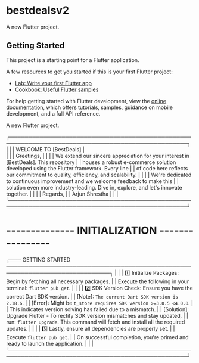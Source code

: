 # bestdealsv2

A new Flutter project.

## Getting Started

This project is a starting point for a Flutter application.

A few resources to get you started if this is your first Flutter project:

- [Lab: Write your first Flutter app](https://docs.flutter.dev/get-started/codelab)
- [Cookbook: Useful Flutter samples](https://docs.flutter.dev/cookbook)

For help getting started with Flutter development, view the
[online documentation](https://docs.flutter.dev/), which offers tutorials,
samples, guidance on mobile development, and a full API reference.

A new Flutter project.

┌──────────────────────────────────────────────────────────────────────────────────────────────────┐
| |
| WELCOME TO [BestDeals] |  
| |
| Greetings, |
| |
| We extend our sincere appreciation for your interest in [BestDeals]. This repository |
| houses a robust e-commerce solution developed using the Flutter framework. Every line |
| of code here reflects our commitment to quality, efficiency, and scalability. |
| |
| We're dedicated to continuous improvement and we welcome feedback to make this |
| solution even more industry-leading. Dive in, explore, and let's innovate together. |
| |
| Regards, |
| Arjun Shrestha |
| |
└──────────────────────────────────────────────────────────────────────────────────────────────────┘

# -------------- INITIALIZATION ----------------

┌─── GETTING STARTED ──────────────────────────────────────────────────────────────────────────────┐
| |
| 1️⃣ Initialize Packages: Begin by fetching all necessary packages. |
| Execute the following in your terminal: `flutter pub get`. |
| |
| 2️⃣ SDK Version Check: Ensure you have the correct Dart SDK version. |
| [Note]: `The current Dart SDK version is 2.18.6`. |
| [Error]: Might be `t_store requires SDK version >=3.0.5 <4.0.0`. |
| This indicates version solving has failed due to a mismatch. |
| [Solution]: Upgrade Flutter - To rectify SDK version mismatches and stay updated, |
| run: `flutter upgrade`. This command will fetch and install all the required updates. |
| |
| 3️⃣ Lastly, ensure all dependencies are properly set. |
| Execute `flutter pub get`. |
| On successful completion, you're primed and ready to launch the application. |
| |
└──────────────────────────────────────────────────────────────────────────────────────────────────┘
